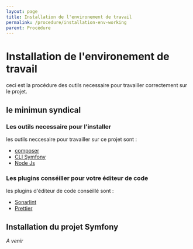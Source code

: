 ```yaml
---
layout: page
title: Installation de l'environement de travail
permalink: /procedure/installation-env-working
parent: Procédure
---
```


# Installation de l'environement de travail 

ceci est la procédure des outils necessaire pour travailler correctement sur le projet. 

## le minimun syndical

### Les outils necessaire pour l'installer

les outils neccesaire pour travailler sur ce projet sont : 
- [composer](https://getcomposer.org/)
- [CLI Symfony](https://symfony.com/download)
- [Node Js](https://nodejs.org/fr)


### Les plugins conséiller pour votre éditeur de code 

les plugins d'éditeur de code conséillé sont : 
- [Sonarlint](https://www.sonarsource.com/fr/products/sonarlint/)
- [Prettier](https://prettier.io/docs/editors)


## Installation du projet Symfony 

_A venir_
